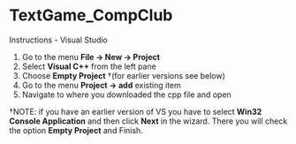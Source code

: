 # TextGame_CompClub

Instructions - Visual Studio
1. Go to the menu **File -> New -> Project**
1. Select **Visual C++** from the left pane
1. Choose **Empty Project** †(for earlier versions see below)
1. Go to the menu **Project -> add** existing item
1. Navigate to where you downloaded the cpp file and open

†NOTE: if you have an earlier version of VS you have to select **Win32 Console Application** and then click **Next** in the wizard. There you will check the option **Empty Project** and Finish.